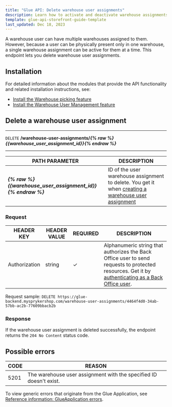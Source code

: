 ```yaml
---
title: "Glue API: Delete warehouse user assignments"
description: Learn how to activate and deactivate warehouse assignments using Glue API
template: glue-api-storefront-guide-template
last_updated: Dec 18, 2023
---
```


A warehouse user can have multiple warehouses assigned to them. However, because a user can be physically present only in one warehouse, a single warehouse assignment can be active for them at a time. This endpoint lets you delete warehouse user assignments.

## Installation

For detailed information about the modules that provide the API functionality and related installation instructions, see:

- [Install the Warehouse picking feature](/docs/pbc/all/warehouse-management-system/{{page.version}}/unified-commerce/install-and-upgrade/install-the-warehouse-picking-feature.html)
- [Install the Warehouse User Management feature](/docs/pbc/all/warehouse-management-system/{{page.version}}/unified-commerce/install-and-upgrade/install-the-warehouse-user-management-feature.html)


## Delete a warehouse user assignment

***
`DELETE` **/warehouse-user-assignments/*{% raw %}{{warehouse_user_assignment_id}}{% endraw %}***
***

| PATH PARAMETER | DESCRIPTION |
| - | - |
| ***{% raw %}{{warehouse_user_assignment_id}}{% endraw %}*** | ID of the user warehouse assignment to delete. You get it when [creating a warehouse user assignment](/docs/pbc/all/warehouse-management-system/{{page.version}}/unified-commerce/manage-using-glue-api/manage-warehouse-user-assignments/glue-api-create-warehouse-user-assignments.html) |


### Request

| HEADER KEY | HEADER VALUE | REQUIRED | DESCRIPTION |
| --- | --- | --- | --- |
| Authorization | string | &check; | Alphanumeric string that authorizes the Back Office user to send requests to protected resources. Get it by [authenticating as a Back Office user](/docs/pbc/all/identity-access-management/{{page.version}}/manage-using-glue-api/glue-api-authenticate-as-a-back-office-user.html).  |

Request sample: `DELETE https://glue-backend.mysprykershop.com/warehouse-user-assignments/4464f4d0-34ab-57bb-ac2b-77609bbacb2b`

### Response

If the warehouse user assignment is deleted successfully, the endpoint returns the `204 No Content` status code.

## Possible errors

| CODE | REASON |
| --- | --- |
| 5201 | The warehouse user assignment with the specified ID doesn't exist.  |

To view generic errors that originate from the Glue Application, see [Reference information: GlueApplication errors](/docs/dg/dev/glue-api/{{page.version}}/rest-api/reference-information-glueapplication-errors.html).
